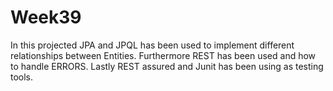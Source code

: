 # Week39

In this projected JPA and JPQL has been used to implement different relationships between Entities. Furthermore REST has been used and how to handle ERRORS. Lastly REST assured and Junit has been using as testing tools.
